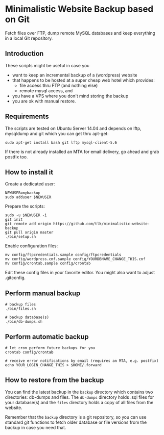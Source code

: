 # Minimalistic Website Backup based on Git

Fetch files over FTP, dump remote MySQL databases and keep everything in a
local Git repository.


## Introduction

These scripts might be useful in case you

* want to keep an incremental backup of a (wordpress) website
* that happens to be hosted at a super cheap web hotel which provides:
	* file access thru FTP (and nothing else)
	* remote mysql access, and
* you have a VPS where you don't mind storing the backup
* you are ok with manual restore.



## Requirements

The scripts are tested on Ubuntu Server 14.04 and depends on lftp, mysqldump
and git which you can get thru apt-get:

	sudo apt-get install bash git lftp mysql-client-5.6

If there is not already installed an MTA for email delivery, go ahead and grab
postfix too.


## How to install it

Create a dedicated user:

	NEWUSER=mybackup
	sudo adduser $NEWUSER


Prepare the scripts:

	sudo -u $NEWUSER -i
	git init
	git remote add origin https://github.com/tlk/minimalistic-website-backup
	git pull origin master
	./bin/setup.sh


Enable configuration files:

	mv config/ftpcredentials.sample config/ftpcredentials
	mv config/wordpress.cnf.sample config/YOURDBNAME_CHANGE_THIS.cnf
	mv config/crontab.sample config/crontab

Edit these config files in your favorite editor. You might also want to adjust .gitconfig.


## Perform manual backup

	# backup files
	./bin/files.sh
	
	# backup database(s)
	./bin/db-dumps.sh
	
	
## Perform automatic backup

	# let cron perform future backups for you
	crontab config/crontab
	
	# receive error notifications by email (requires an MTA, e.g. postfix)
	echo YOUR_LOGIN_CHANGE_THIS > $HOME/.forward


## How to restore from the backup

You can find the latest backup in the ```backup``` directory
which contains two directories: db-dumps and files. The ```db-dumps``` directory
holds .sql files for your database(s) and the ```files``` directory holds a copy of
all files from the website.

Remember that the ```backup``` directory is a git repository, so you can use standard git
functions to fetch older database or file versions from the backup in case you
need that.
